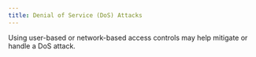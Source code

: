```yaml
---
title: Denial of Service (DoS) Attacks
---
```

Using user-based or network-based access controls may help mitigate or handle a DoS attack.
